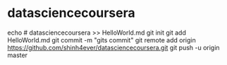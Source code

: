 # datasciencecoursera
echo # datasciencecoursera >> HelloWorld.md
git init
git add HelloWorld.md
git commit -m "gits commit"
git remote add origin https://github.com/shinh4ever/datasciencecoursera.git
git push -u origin master
